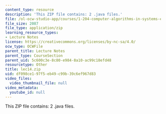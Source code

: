 ```yaml
---
content_type: resource
description: 'This ZIP file contains: 2 .java files.'
file: /ol-ocw-studio-app/courses/1-204-computer-algorithms-in-systems-engineering-spring-2010/df098ce197f5eb49c99b39c6ef967d83_lec14.zip
file_size: 2087
file_type: application/zip
learning_resource_types:
- Lecture Notes
license: https://creativecommons.org/licenses/by-nc-sa/4.0/
ocw_type: OCWFile
parent_title: Lecture Notes
parent_type: CourseSection
parent_uid: 5c600c3e-8c80-e984-8a10-ac99c18efd48
resourcetype: Other
title: lec14.zip
uid: df098ce1-97f5-eb49-c99b-39c6ef967d83
video_files:
  video_thumbnail_file: null
video_metadata:
  youtube_id: null
---
```

This ZIP file contains: 2 .java files.
